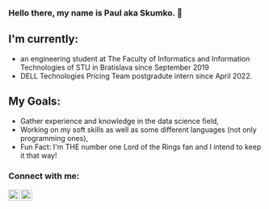 ### Hello there, my name is Paul aka Skumko. 👋

## I'm currently:
- an engineering student at The Faculty of Informatics and Information Technologies of STU in Bratislava since September 2019
- DELL Technologies Pricing Team postgradute intern since April 2022.
## My Goals:
- Gather experience and knowledge in the data science field, 
- Working on my soft skills as well as some different languages (not only programming ones),
- Fun Fact: I'm THE number one Lord of the Rings fan and I intend to keep it that way! 

### Connect with me:

[<img align="left" alt="Pavol | LinkedIn" width="22px" src="https://cdn.jsdelivr.net/npm/simple-icons@v3/icons/linkedin.svg" />][linkedin]
[<img align="left" alt="Skumko | Instagram" width="22px" src="https://cdn.jsdelivr.net/npm/simple-icons@v3/icons/instagram.svg" />][instagram]

<br />

[instagram]: https://www.instagram.com/skumko21/
[linkedin]: https://www.linkedin.com/in/pavol-belej/

